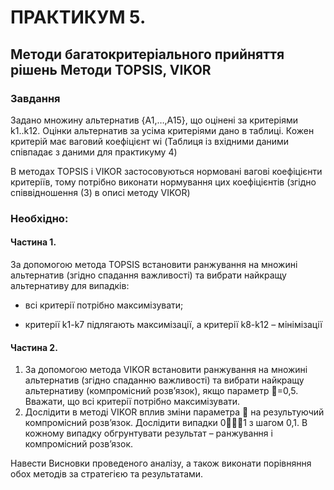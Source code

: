 # ПРАКТИКУМ 5.

## Методи багатокритеріального прийняття рішень Методи TOPSIS, VIKOR

### Завдання

Задано множину альтернатив {A1,…,A15}, що оцінені за критеріями k1..k12. Оцінки альтернатив за усіма критеріями дано в
таблиці. Кожен критерій має ваговий коефіцієнт wi (Таблиця із вхідними даними співпадає з даними для практикуму 4)

В методах TOPSIS і VIKOR застосовуються нормовані вагові коефіцієнти критеріїв, тому потрібно виконати нормування цих
коефіцієнтів (згідно співвідношення (3) в описі методу VIKOR)

### Необхідно:

#### Частина 1.

За допомогою метода TOPSIS встановити ранжування на множині альтернатив (згідно спадання важливості) та вибрати найкращу
альтернативу для випадків:

- всі критерії потрібно максимізувати;

- критерії k1-k7 підлягають максимізації, а критерії k8-k12 – мінімізації

#### Частина 2.

1. За допомогою метода VIKOR встановити ранжування на множині альтернатив (згідно спаданню важливості) та вибрати
   найкращу альтернативу (компромісний розв’язок), якщо параметр =0,5. Вважати, що всі критерії потрібно максимізувати.
2. Дослідити в методі VIKOR вплив зміни параметра  на результуючий компромісний розв’язок. Дослідити випадки 01 з
   шагом 0,1. В кожному випадку обгрунтувати результат – ранжування і компромісний розв’язок.

Навести Висновки проведеного аналізу, а також виконати порівняння обох методів за стратегією та результатами.